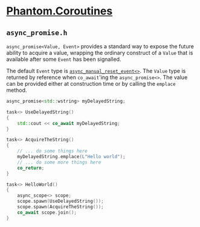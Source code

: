# [Phantom.Coroutines](../README.md)

## ```async_promise.h```

```async_promise<Value, Event>``` provides a standard way to expose the
future ability to acquire a value, wrapping the ordinary
construct of a ```Value``` that is available after some ```Event```
has been signalled.

The default ```Event``` type is [```async_manual_reset_event<>```](async_manual_reset_event.md). The ```Value``` type is returned by reference when ```co_await```'ing the ```async_promise<>```. The value can be provided either at construction time
or by calling the ```emplace``` method.

```c++
async_promise<std::wstring> myDelayedString;

task<> UseDelayedString()
{
    std::cout << co_await myDelayedString;
}

task<> AcquireTheString()
{
    // ... do some things here
    myDelayedString.emplace(L"Hello world");
    // ... do some more things here
    co_return;
}

task<> HelloWorld()
{
    async_scope<> scope;
    scope.spawn(UseDelayedString());
    scope.spawn(AcquireTheString());
    co_await scope.join();
}
```
